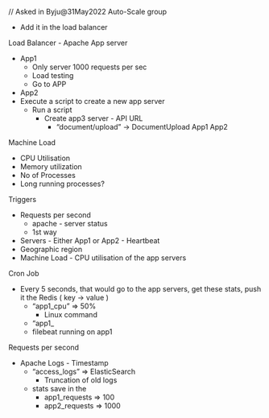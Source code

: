 // Asked in Byju@31May2022
Auto-Scale group
 - Add it in the load balancer

Load Balancer - Apache App server
- App1
    - Only server 1000 requests per sec
    - Load testing
    - Go to APP
- App2
- Execute a script to create a new app server
    - Run a script
        - Create app3 server - API URL
            - “document/upload” -> DocumentUpload
App1
App2

Machine Load
- CPU Utilisation
- Memory utilization
- No of Processes
- Long running processes?

Triggers
- Requests per second
    - apache - server status
    - 1st way
- Servers - Either App1 or App2 - Heartbeat
- Geographic region
- Machine Load - CPU utilisation of the app servers

Cron Job 
- Every 5 seconds, that would go to the app servers, get these stats, push it the Redis ( key -> value )
    - “app1_cpu” => 50%
        - Linux command
    - “app1_
    - filebeat running on app1

Requests per second
- Apache Logs - Timestamp
    - “access_logs” => ElasticSearch
        - Truncation of old logs
    - stats save in the
        - app1_requests => 100
        - app2_requests => 1000
